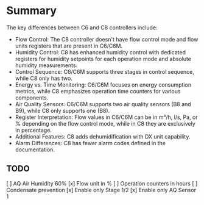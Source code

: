 # Summary

The key differences between C6 and C8 controllers include:

* Flow Control: The C8 controller doesn't have flow control mode and flow units registers that are present in C6/C6M.
* Humidity Control: C8 has enhanced humidity control with dedicated registers for humidity setpoints for each operation mode and absolute humidity measurements.
* Control Sequence: C6/C6M supports three stages in control sequence, while C8 only has two.
* Energy vs. Time Monitoring: C6/C6M focuses on energy consumption metrics, while C8 emphasizes operation time counters for various components.
* Air Quality Sensors: C6/C6M supports two air quality sensors (B8 and B9), while C8 only supports one (B8).
* Register Interpretation: Flow values in C6/C6M can be in m³/h, l/s, Pa, or % depending on the flow control mode, while in C8 they are exclusively in percentage.
* Additional Features: C8 adds dehumidification with DX unit capability.
* Alarm Differences: C8 has fewer alarm codes defined in the documentation.

## TODO

[ ] AQ Air Humidity 60%
[x] Flow unit in %
[ ] Operation counters in hours
[ ] Condensate prevention
[x] Enable only Stage 1/2
[x] Enable only AQ Sensor 1